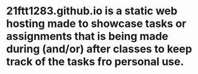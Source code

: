 # 21ftt1283.github.io is a static web hosting made to showcase tasks or assignments that is being made during (and/or) after classes to keep track of the tasks fro personal use.
